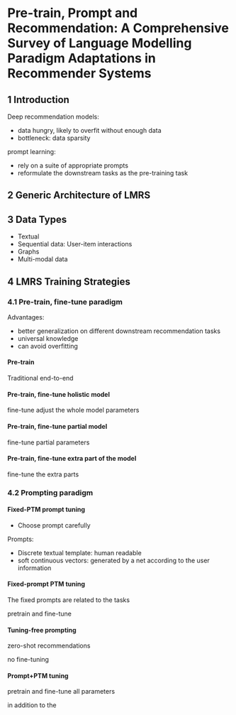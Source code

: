 # Pre-train, Prompt and Recommendation: A Comprehensive Survey of Language Modelling Paradigm Adaptations in Recommender Systems

## 1 Introduction

Deep recommendation models:

- data hungry, likely to overfit without enough data
- bottleneck: data sparsity

prompt learning:

- rely on a suite of appropriate prompts
- reformulate the downstream tasks as the pre-training task

## 2 Generic Architecture of LMRS

## 3 Data Types

- Textual
- Sequential data: User-item interactions
- Graphs
- Multi-modal data

## 4 LMRS Training Strategies

### 4.1 Pre-train, fine-tune paradigm

Advantages:

- better generalization on different downstream recommendation tasks
- universal knowledge
- can avoid overfitting

#### Pre-train

Traditional end-to-end

#### Pre-train, fine-tune holistic model

fine-tune adjust the whole model parameters

#### Pre-train, fine-tune partial model

fine-tune partial parameters

#### Pre-train, fine-tune extra part of the model

fine-tune the extra parts



### 4.2 Prompting paradigm

#### Fixed-PTM prompt tuning

- Choose prompt carefully

Prompts:

- Discrete textual template: human readable
- soft continuous vectors: generated by a net according to the user information

#### Fixed-prompt PTM tuning

The fixed prompts are related to the tasks

pretrain and fine-tune

#### Tuning-free prompting

zero-shot recommendations

no fine-tuning

#### Prompt+PTM tuning

pretrain and fine-tune all parameters

in addition to the 